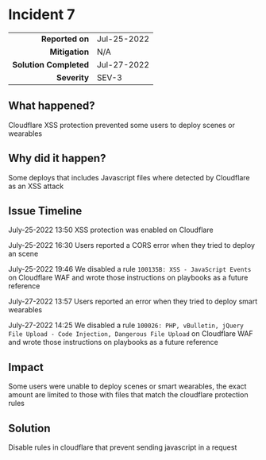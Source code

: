 # Incident 7

|                            |             |
| -------------------------: | :---------- |
| **Reported on**            | Jul-25-2022 |
| **Mitigation**             | N/A         |
| **Solution Completed**     | Jul-27-2022 |
| **Severity**               | SEV-3       |

## What happened?

Cloudflare XSS protection prevented some users to deploy scenes or wearables

## Why did it happen?

Some deploys that includes Javascript files where detected by Cloudflare as an XSS attack

## Issue Timeline

July-25-2022 13:50 XSS protection was enabled on Cloudflare

July-25-2022 16:30 Users reported a CORS error when they tried to deploy an scene

July-25-2022 19:46 We disabled a rule `100135B: XSS - JavaScript Events` on Cloudflare WAF and wrote those instructions on playbooks as a future reference

July-27-2022 13:57 Users reported an error when they tried to deploy smart wearables

July-27-2022 14:25 We disabled a rule `100026: PHP, vBulletin, jQuery File Upload - Code Injection, Dangerous File Upload` on Cloudflare WAF and wrote those instructions on playbooks as a future reference

## Impact

Some users were unable to deploy scenes or smart wearables, the exact amount are limited to those with files that match the cloudflare protection rules

## Solution

Disable rules in cloudflare that prevent sending javascript in a request
